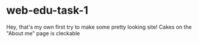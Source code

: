 # web-edu-task-1
 Hey, that's my own first try to make some pretty looking site!
Cakes on the "About me" page is cleckable
